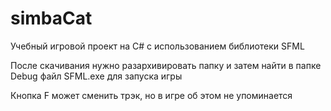 # simbaCat
Учебный игровой проект  на С# c использованием библиотеки SFML

После скачивания нужно разархивировать папку и затем найти в папке Debug файл SFML.ехе для запуска игры

Кнопка F может сменить трэк, но в игре об этом не упоминается
